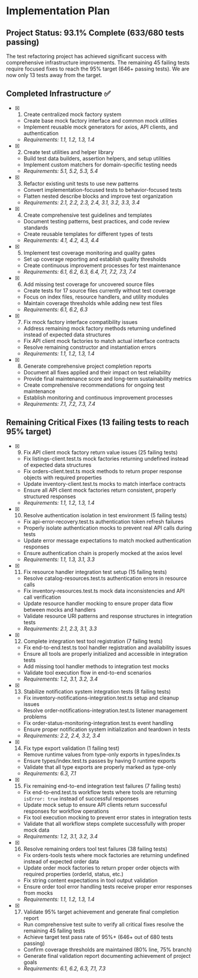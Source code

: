 # Implementation Plan

## Project Status: 93.1% Complete (633/680 tests passing)

The test refactoring project has achieved significant success with comprehensive infrastructure improvements. The remaining 45 failing tests require focused fixes to reach the 95% target (646+ passing tests). We are now only 13 tests away from the target.

## Completed Infrastructure ✅

- [x] 1. Create centralized mock factory system
  - Create base mock factory interface and common mock utilities
  - Implement reusable mock generators for axios, API clients, and authentication
  - _Requirements: 1.1, 1.2, 1.3, 1.4_

- [x] 2. Create test utilities and helper library
  - Build test data builders, assertion helpers, and setup utilities
  - Implement custom matchers for domain-specific testing needs
  - _Requirements: 5.1, 5.2, 5.3, 5.4_

- [x] 3. Refactor existing unit tests to use new patterns
  - Convert implementation-focused tests to behavior-focused tests
  - Flatten nested describe blocks and improve test organization
  - _Requirements: 2.1, 2.2, 2.3, 2.4, 3.1, 3.2, 3.3, 3.4_

- [x] 4. Create comprehensive test guidelines and templates
  - Document testing patterns, best practices, and code review standards
  - Create reusable templates for different types of tests
  - _Requirements: 4.1, 4.2, 4.3, 4.4_

- [x] 5. Implement test coverage monitoring and quality gates
  - Set up coverage reporting and establish quality thresholds
  - Create continuous improvement processes for test maintenance
  - _Requirements: 6.1, 6.2, 6.3, 6.4, 7.1, 7.2, 7.3, 7.4_

- [x] 6. Add missing test coverage for uncovered source files
  - Create tests for 17 source files currently without test coverage
  - Focus on index files, resource handlers, and utility modules
  - Maintain coverage thresholds while adding new test files
  - _Requirements: 6.1, 6.2, 6.3_

- [x] 7. Fix mock factory interface compatibility issues
  - Address remaining mock factory methods returning undefined instead of expected data structures
  - Fix API client mock factories to match actual interface contracts
  - Resolve remaining constructor and instantiation errors
  - _Requirements: 1.1, 1.2, 1.3, 1.4_

- [x] 8. Generate comprehensive project completion reports
  - Document all fixes applied and their impact on test reliability
  - Provide final maintenance score and long-term sustainability metrics
  - Create comprehensive recommendations for ongoing test maintenance
  - Establish monitoring and continuous improvement processes
  - _Requirements: 7.1, 7.2, 7.3, 7.4_

## Remaining Critical Fixes (13 failing tests to reach 95% target)

- [x] 9. Fix API client mock factory return value issues (25 failing tests)
  - Fix listings-client.test.ts mock factories returning undefined instead of expected data structures
  - Fix orders-client.test.ts mock methods to return proper response objects with required properties
  - Update inventory-client.test.ts mocks to match interface contracts
  - Ensure all API client mock factories return consistent, properly structured responses
  - _Requirements: 1.1, 1.2, 1.3, 1.4_

- [x] 10. Resolve authentication isolation in test environment (5 failing tests)
  - Fix api-error-recovery.test.ts authentication token refresh failures
  - Properly isolate authentication mocks to prevent real API calls during tests
  - Update error message expectations to match mocked authentication responses
  - Ensure authentication chain is properly mocked at the axios level
  - _Requirements: 1.1, 1.3, 3.1, 3.3_

- [x] 11. Fix resource handler integration test setup (15 failing tests)
  - Resolve catalog-resources.test.ts authentication errors in resource calls
  - Fix inventory-resources.test.ts mock data inconsistencies and API call verification
  - Update resource handler mocking to ensure proper data flow between mocks and handlers
  - Validate resource URI patterns and response structures in integration tests
  - _Requirements: 2.1, 2.3, 3.1, 3.3_

- [x] 12. Complete integration test tool registration (7 failing tests)
  - Fix end-to-end.test.ts tool handler registration and availability issues
  - Ensure all tools are properly initialized and accessible in integration tests
  - Add missing tool handler methods to integration test mocks
  - Validate tool execution flow in end-to-end scenarios
  - _Requirements: 1.2, 3.1, 3.2, 3.4_

- [x] 13. Stabilize notification system integration tests (8 failing tests)
  - Fix inventory-notifications-integration.test.ts setup and cleanup issues
  - Resolve order-notifications-integration.test.ts listener management problems
  - Fix order-status-monitoring-integration.test.ts event handling
  - Ensure proper notification system initialization and teardown in tests
  - _Requirements: 2.2, 2.4, 3.2, 3.4_

- [x] 14. Fix type export validation (1 failing test)
  - Remove runtime values from type-only exports in types/index.ts
  - Ensure types/index.test.ts passes by having 0 runtime exports
  - Validate that all type exports are properly marked as type-only
  - _Requirements: 6.3, 7.1_

- [x] 15. Fix remaining end-to-end integration test failures (7 failing tests)
  - Fix end-to-end.test.ts workflow tests where tools are returning `isError: true` instead of successful responses
  - Update mock setup to ensure API clients return successful responses for workflow operations
  - Fix tool execution mocking to prevent error states in integration tests
  - Validate that all workflow steps complete successfully with proper mock data
  - _Requirements: 1.2, 3.1, 3.2, 3.4_

- [x] 16. Resolve remaining orders tool test failures (38 failing tests)
  - Fix orders-tools tests where mock factories are returning undefined instead of expected order data
  - Update order mock factories to return proper order objects with required properties (orderId, status, etc.)
  - Fix string content expectations in tool output validation
  - Ensure order tool error handling tests receive proper error responses from mocks
  - _Requirements: 1.1, 1.2, 1.3, 1.4_

- [x] 17. Validate 95% target achievement and generate final completion report
  - Run comprehensive test suite to verify all critical fixes resolve the remaining 45 failing tests
  - Achieve target test pass rate of 95%+ (646+ out of 680 tests passing)
  - Confirm coverage thresholds are maintained (80% line, 75% branch)
  - Generate final validation report documenting achievement of project goals
  - _Requirements: 6.1, 6.2, 6.3, 7.1, 7.3_